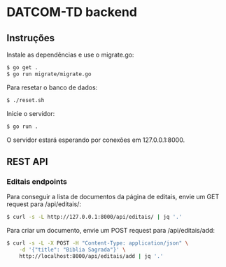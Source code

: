 # DATCOM-TD backend

## Instruções

Instale as dependências e use o migrate.go:

```bash
$ go get .
$ go run migrate/migrate.go
```

Para resetar o banco de dados:

```bash
$ ./reset.sh
```

Inicie o servidor:

```bash
$ go run .
```

O servidor estará esperando por conexões em 127.0.0.1:8000.

## REST API

### Editais endpoints

Para conseguir a lista de documentos da página de editais, envie um GET request para /api/editais/:

```bash
$ curl -s -L http://127.0.0.1:8000/api/editais/ | jq '.'
```

Para criar um documento, envie um POST request para /api/editais/add:

```bash
$ curl -s -L -X POST -H "Content-Type: application/json" \
    -d '{"title": "Biblia Sagrada"}' \
    http://localhost:8000/api/editais/add | jq '.'
```
